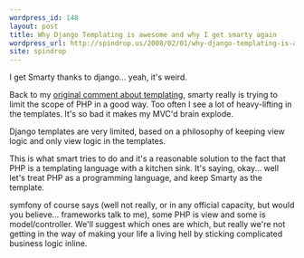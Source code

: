 ```yaml
---
wordpress_id: 148
layout: post
title: Why Django Templating is awesome and why I get smarty again
wordpress_url: http://spindrop.us/2008/02/01/why-django-templating-is-awesome-and-why-i-get-smarty-again/
site: spindrop
---
```

I get Smarty thanks to django... yeah, it's weird.

Back to my [original comment about templating](http://spindrop.us/2008/01/28/templating/), smarty really is trying to limit the scope of PHP in a good way.  Too often I see a lot of heavy-lifting in the templates.  It's so bad it makes my MVC'd brain explode.

Django templates are very limited, based on a philosophy of keeping view logic and only view logic in the templates.

This is what smart tries to do and it's a reasonable solution to the fact that PHP is a templating language with a kitchen sink.  It's saying, okay... well let's treat PHP as a programming language, and keep Smarty as the template.

symfony of course says (well not really, or in any official capacity, but would you believe... frameworks talk to me), some PHP is view and some is model/controller.  We'll suggest which ones are which, but really we're not getting in the way of making your life a living hell by sticking complicated business logic inline.
